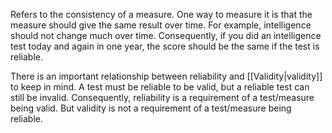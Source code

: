 Refers to the consistency of a measure. One way to measure it is that the measure should give the same result over time. For example, intelligence should not change much over time. Consequently, if you did an intelligence test today and again in one year, the score should be the same if the test is reliable.

There is an important relationship between reliability and [[Validity|validity]] to keep in mind. A test must be reliable to be valid, but a reliable test can still be invalid. Consequently, reliability is a requirement of a test/measure being valid. But validity is not a requirement of a test/measure being reliable.